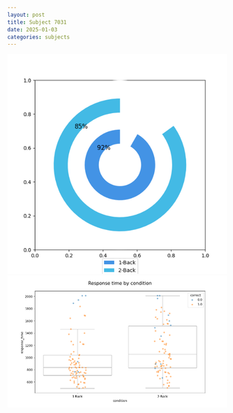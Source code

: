 ```yaml
---
layout: post
title: Subject 7031
date: 2025-01-03
categories: subjects
---
```


![](data/7031/run-16/7031_accuracy_by_condition.png)
![](data/7031/run-16/7031_response_time_by_condition.png)
